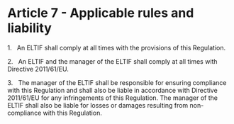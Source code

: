 # Article 7 - Applicable rules and liability


1.   An ELTIF shall comply at all times with the provisions of this Regulation.

2.   An ELTIF and the manager of the ELTIF shall comply at all times with Directive 2011/61/EU.

3.   The manager of the ELTIF shall be responsible for ensuring compliance with this Regulation and shall also be liable in accordance with Directive 2011/61/EU for any infringements of this Regulation. The manager of the ELTIF shall also be liable for losses or damages resulting from non-compliance with this Regulation.
